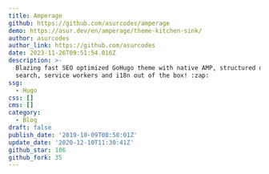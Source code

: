 ```yaml
---
title: Amperage
github: https://github.com/asurcodes/amperage
demo: https://asur.dev/en/amperage/theme-kitchen-sink/
author: asurcodes
author_link: https://github.com/asurcodes
date: 2023-11-26T09:51:54.016Z
description: >-
  Blazing fast SEO optimized GoHugo theme with native AMP, structured data,
  search, service workers and i18n out of the box! :zap:
ssg:
  - Hugo
css: []
cms: []
category:
  - Blog
draft: false
publish_date: '2019-10-09T08:58:01Z'
update_date: '2020-12-10T11:30:41Z'
github_star: 106
github_fork: 35
---
```

